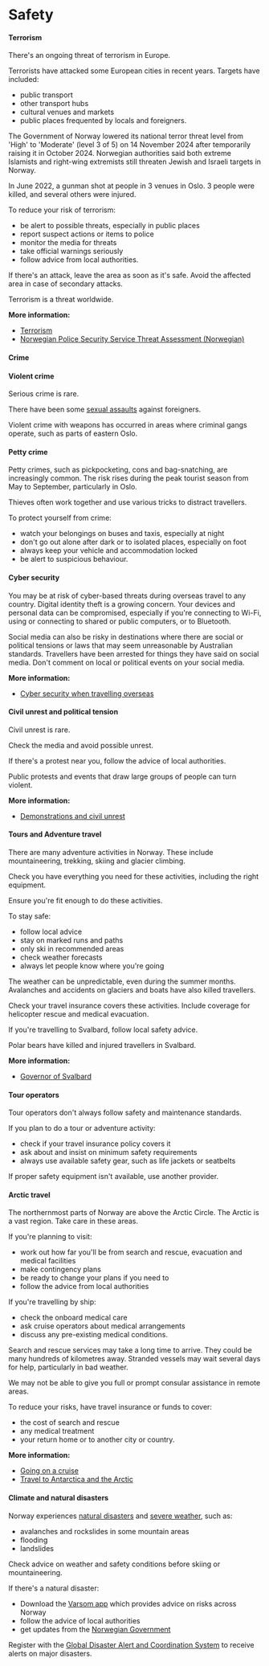 # Safety

#### Terrorism

There's an ongoing threat of terrorism in Europe.

Terrorists have attacked some European cities in recent years. Targets have included:

* public transport
* other transport hubs
* cultural venues and markets
* public places frequented by locals and foreigners.

The Government of Norway lowered its national terror threat level from 'High' to 'Moderate' (level 3 of 5) on 14 November 2024 after temporarily raising it in October 2024. Norwegian authorities said both extreme Islamists and right-wing extremists still threaten Jewish and Israeli targets in Norway.  

In June 2022, a gunman shot at people in 3 venues in Oslo. 3 people were killed, and several others were injured.

To reduce your risk of terrorism:

* be alert to possible threats, especially in public places
* report suspect actions or items to police
* monitor the media for threats
* take official warnings seriously
* follow advice from local authorities.

If there's an attack, leave the area as soon as it's safe. Avoid the affected area in case of secondary attacks.

Terrorism is a threat worldwide.

**More information:**

* [Terrorism](/before-you-go/safety/terrorism "Terrorism")
* [Norwegian Police Security Service Threat Assessment (Norwegian)](https://www.pst.no/alle-artikler/trusselvurderinger/ntv-2024/)

#### Crime

#### Violent crime

Serious crime is rare.

There have been some [sexual assaults](/before-you-go/safety/sexual-assault "Reducing the risk of sexual assault and harassment") against foreigners. 

Violent crime with weapons has occurred in areas where criminal gangs operate, such as parts of eastern Oslo.

#### Petty crime

Petty crimes, such as pickpocketing, cons and bag-snatching, are increasingly common. The risk rises during the peak tourist season from May to September, particularly in Oslo.

Thieves often work together and use various tricks to distract travellers.

To protect yourself from crime:

* watch your belongings on buses and taxis, especially at night
* don't go out alone after dark or to isolated places, especially on foot
* always keep your vehicle and accommodation locked
* be alert to suspicious behaviour.

#### Cyber security

You may be at risk of cyber-based threats during overseas travel to any country. Digital identity theft is a growing concern. Your devices and personal data can be compromised, especially if you're connecting to Wi-Fi, using or connecting to shared or public computers, or to Bluetooth.

Social media can also be risky in destinations where there are social or political tensions or laws that may seem unreasonable by Australian standards. Travellers have been arrested for things they have said on social media. Don't comment on local or political events on your social media.

**More information:**

* [Cyber security when travelling overseas](/before-you-go/staying-safe/cyber-security "Cyber security when travelling overseas")

#### Civil unrest and political tension

Civil unrest is rare.

Check the media and avoid possible unrest.

If there's a protest near you, follow the advice of local authorities.

Public protests and events that draw large groups of people can turn violent.

**More information:**

* [Demonstrations and civil unrest](/before-you-go/safety/protests-civil-unrest "Protests and civil unrest")

#### Tours and Adventure travel

There are many adventure activities in Norway. These include mountaineering, trekking, skiing and glacier climbing.

Check you have everything you need for these activities, including the right equipment.

Ensure you're fit enough to do these activities.

To stay safe:

* follow local advice
* stay on marked runs and paths
* only ski in recommended areas
* check weather forecasts
* always let people know where you're going

The weather can be unpredictable, even during the summer months. Avalanches and accidents on glaciers and boats have also killed travellers.

Check your travel insurance covers these activities. Include coverage for helicopter rescue and medical evacuation.

If you're travelling to Svalbard, follow local safety advice.

Polar bears have killed and injured travellers in Svalbard.

**More information:**

* [Governor of Svalbard](https://www.sysselmannen.no/en/)

#### Tour operators

Tour operators don't always follow safety and maintenance standards.

If you plan to do a tour or adventure activity:

* check if your travel insurance policy covers it
* ask about and insist on minimum safety requirements
* always use available safety gear, such as life jackets or seatbelts

If proper safety equipment isn't available, use another provider.

#### Arctic travel

The northernmost parts of Norway are above the Arctic Circle. The Arctic is a vast region. Take care in these areas.

If you're planning to visit:

* work out how far you'll be from search and rescue, evacuation and medical facilities
* make contingency plans
* be ready to change your plans if you need to
* follow the advice from local authorities

If you're travelling by ship:

* check the onboard medical care
* ask cruise operators about medical arrangements
* discuss any pre-existing medical conditions.

Search and rescue services may take a long time to arrive. They could be many hundreds of kilometres away. Stranded vessels may wait several days for help, particularly in bad weather.

We may not be able to give you full or prompt consular assistance in remote areas. 

To reduce your risks, have travel insurance or funds to cover:

* the cost of search and rescue
* any medical treatment
* your return home or to another city or country.

**More information:**

* [Going on a cruise](/before-you-go/getting-around/cruises "Going on a cruise")
* [Travel to Antarctica and the Arctic](/before-you-go/activities/antarctica-and-arctic "Travel to Antarctica and the Arctic")

#### Climate and natural disasters

Norway experiences [natural disasters](/before-you-go/safety/natural-disasters "Staying safe when there's a natural disaster") and [severe weather](/while-youre-away/crisis-or-emergency/severe-weather-incident "There's a severe weather incident"), such as:

* avalanches and rockslides in some mountain areas
* flooding
* landslides

Check advice on weather and safety conditions before skiing or mountaineering.

If there's a natural disaster:

* Download the [Varsom app](https://www.varsom.no/nyheter/nyheter-snoskred/ny-varsom-app-for-skred-og-flomfare/) which provides advice on risks across Norway
* follow the advice of local authorities
* get updates from the [Norwegian Government](https://www.dsb.no/menyartikler/english/)

Register with the [Global Disaster Alert and Coordination System](http://www.gdacs.org/) to receive alerts on major disasters.